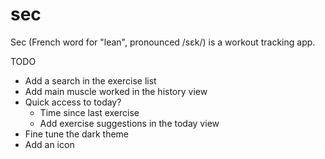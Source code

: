 # sec

Sec (French word for "lean", pronounced /sɛk/) is a workout tracking app.

TODO

- Add a search in the exercise list
- Add main muscle worked in the history view
- Quick access to today?
  - Time since last exercise
  - Add exercise suggestions in the today view
- Fine tune the dark theme
- Add an icon
